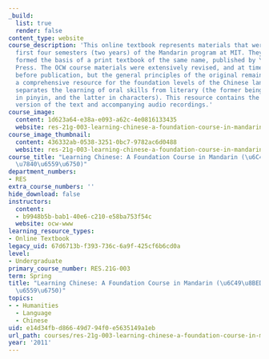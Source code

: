 ```yaml
---
_build:
  list: true
  render: false
content_type: website
course_description: 'This online textbook represents materials that were used in the
  first four semesters (two years) of the Mandarin program at MIT. They eventually
  formed the basis of a print textbook of the same name, published by Yale University
  Press. The OCW course materials were extensively revised, and at times reordered,
  before publication, but the general principles of the original remain: to provide
  a comprehensive resource for the foundation levels of the Chinese language that
  separates the learning of oral skills from literary (the former being transcribed
  in pinyin, and the latter in characters). This resource contains the complete online
  version of the text and accompanying audio recordings.'
course_image:
  content: 1d623a64-e38a-e093-a62c-4e0816133435
  website: res-21g-003-learning-chinese-a-foundation-course-in-mandarin-spring-2011
course_image_thumbnail:
  content: 436332ab-0538-3251-0bc7-9782ac6d0488
  website: res-21g-003-learning-chinese-a-foundation-course-in-mandarin-spring-2011
course_title: "Learning Chinese: A Foundation Course in Mandarin (\u6C49\u8BED\u57FA\
  \u7840\u6559\u6750)"
department_numbers:
- RES
extra_course_numbers: ''
hide_download: false
instructors:
  content:
  - b9948b5b-bab1-40e6-c210-e58ba753f54c
  website: ocw-www
learning_resource_types:
- Online Textbook
legacy_uid: 67d6713b-f393-736c-6a9f-425cf6b6cd0a
level:
- Undergraduate
primary_course_number: RES.21G-003
term: Spring
title: "Learning Chinese: A Foundation Course in Mandarin (\u6C49\u8BED\u57FA\u7840\
  \u6559\u6750)"
topics:
- - Humanities
  - Language
  - Chinese
uid: e14d34fb-d866-49d7-94f0-e5635149a1eb
url_path: courses/res-21g-003-learning-chinese-a-foundation-course-in-mandarin-spring-2011
year: '2011'
---
```

